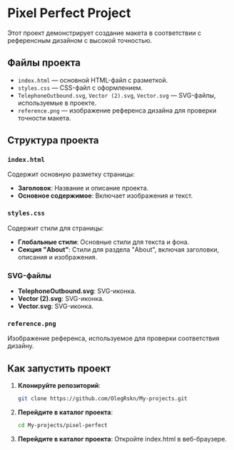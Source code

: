 # Pixel Perfect Project

Этот проект демонстрирует создание макета в соответствии с референсным дизайном с высокой точностью.

## Файлы проекта

- `index.html` — основной HTML-файл с разметкой.
- `styles.css` — CSS-файл с оформлением.
- `TelephoneOutbound.svg`, `Vector (2).svg`, `Vector.svg` — SVG-файлы, используемые в проекте.
- `reference.png` — изображение референса дизайна для проверки точности макета.

## Структура проекта

### `index.html`

Содержит основную разметку страницы:

- **Заголовок**: Название и описание проекта.
- **Основное содержимое**: Включает изображения и текст.

### `styles.css`

Содержит стили для страницы:

- **Глобальные стили**: Основные стили для текста и фона.
- **Секция "About"**: Стили для раздела "About", включая заголовки, описания и изображения.

### SVG-файлы

- **TelephoneOutbound.svg**: SVG-иконка.
- **Vector (2).svg**: SVG-иконка.
- **Vector.svg**: SVG-иконка.

### `reference.png`

Изображение референса, используемое для проверки соответствия дизайну.

## Как запустить проект

1. **Клонируйте репозиторий**:

   ```bash
   git clone https://github.com/OlegRskn/My-projects.git

   ```

2. **Перейдите в каталог проекта**:

   ```bash
   cd My-projects/pixel-perfect

   ```

3. **Перейдите в каталог проекта**:
   Откройте index.html в веб-браузере.
